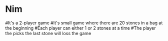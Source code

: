 # Nim
#It's a 2-player game
#It's small game where there are 20 stones in a bag at the beginning
#Each player can either 1 or 2 stones at a time
#The player the picks the last stone will loss the game

